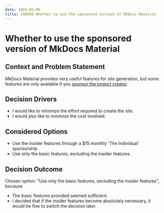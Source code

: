 ```yaml
---
date: 2024-05-06
title: 240506 Whether to use the sponsored version of MkDocs Material
---
```


# Whether to use the sponsored version of MkDocs Material

## Context and Problem Statement

MkDocs Material provides very useful features for site generation, but some features are only available if you [sponsor the project creator](https://github.com/sponsors/squidfunk).

## Decision Drivers

* I would like to minimize the effort required to create the site.
* I would also like to minimize the cost involved.


## Considered Options

* Use the insider features through a $15 monthly 'The Individual' sponsorship
* Use only the basic features, excluding the insider features


## Decision Outcome

Chosen option: "Use only the basic features, excluding the insider features", because

* The basic features provided seemed sufficient.
* I decided that if the insider features become absolutely necessary, it would be fine to switch the decision later.